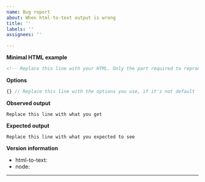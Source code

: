 ```yaml
---
name: Bug report
about: When html-to-text output is wrong
title: ''
labels: ''
assignees: ''

---
```


**Minimal HTML example**

```html
<!-- Replace this line with your HTML. Only the part required to reproduce your issue -->
```

**Options**

```javascript
{} // Replace this line with the options you use, if it's not default
```

**Observed output**

```
Replace this line with what you get
```

**Expected output**

```
Replace this line with what you expected to see
```

**Version information**

- html-to-text: <!-- e.g. 6.0.0 -->
- node: <!-- e.g. 10.16.3 -->

----

<!-- Add any other details about the problem here. -->

